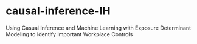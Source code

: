 # causal-inference-IH
Using Casual Inference and Machine Learning with Exposure Determinant Modeling to Identify Important Workplace Controls
